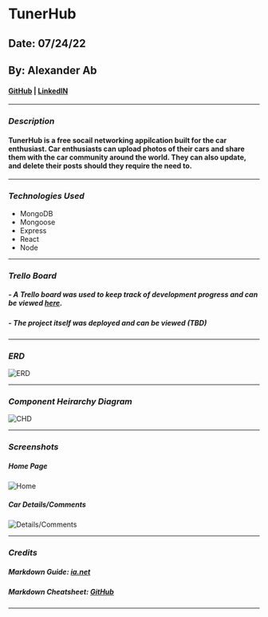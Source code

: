 # TunerHub

## Date: 07/24/22

## By: Alexander Ab

#### [GitHub](https://github.com/Arkeda221) | [LinkedIN](https://www.linkedin.com/in/alexander-ab-831b01182/)

---

### **_Description_**

#### TunerHub is a free socail networking appilcation built for the car enthusiast. Car enthusiasts can upload photos of their cars and share them with the car community around the world. They can also update, and delete their posts should they require the need to.

---

### **_Technologies Used_**

- MongoDB
- Mongoose
- Express
- React
- Node

---

### **_Trello Board_**

##### - A Trello board was used to keep track of development progress and can be viewed [here](https://trello.com/b/tTMAGB7x/tunerhub).

##### - The project itself was deployed and can be viewed (TBD)

---

### **_ERD_**

![ERD](https://i.imgur.com/4M9uSN8.png)

---

### **_Component Heirarchy Diagram_**

![CHD](https://i.imgur.com/N8Pzqdb.png)

---

### **_Screenshots_**

##### Home Page

![Home](https://i.imgur.com/yk4UVRz.png)

##### Car Details/Comments

![Details/Comments](https://i.imgur.com/kZIQJNS.png)

---

### **_Credits_**

##### Markdown Guide: [ia.net](https://ia.net/writer/support/general/markdown-guide)

##### Markdown Cheatsheet: [GitHub](https://guides.github.com/pdfs/markdown-cheatsheet-online.pdf)

---
